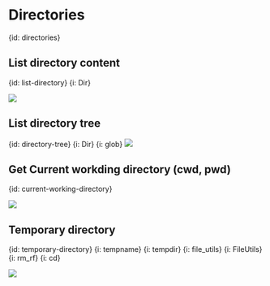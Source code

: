 # Directories
{id: directories}

## List directory content
{id: list-directory}
{i: Dir}

![](examples/list_dir.cr)

## List directory tree
{id: directory-tree}
{i: Dir}
{i: glob}
![](examples/traverse_tree.cr)

## Get Current workding directory (cwd, pwd)
{id: current-working-directory}

![](examples/cwd.cr)

## Temporary directory
{id: temporary-directory}
{i: tempname}
{i: tempdir}
{i: file_utils}
{i: FileUtils}
{i: rm_rf}
{i: cd}

![](examples/tempdir.cr)
